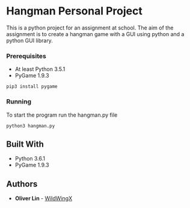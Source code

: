 # Hangman Personal Project

This is a python project for an assignment at school. The aim of the assignment is to create a hangman game with a GUI using python and a python GUI library.

### Prerequisites

* At least Python 3.5.1
* PyGame 1.9.3

```
pip3 install pygame
```

### Running

To start the program run the hangman.py file

```
python3 hangman.py
```

## Built With

* Python 3.6.1
* PyGame 1.9.3

## Authors

* **Oliver Lin** - [WildWingX](https://github.com/WildWingX)